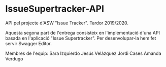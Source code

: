 # IssueSupertracker-API
API pel projecte d'ASW "Issue Tracker". Tardor 2019/2020.

Aquesta segona part de l'entrega consisteix en l'implementació d'una API basada en l'aplicació "Issue Supertracker". Per desenvolupar-la hem fet servir Swagger Editor.

  Membres de l'equip:
  Sara Izquierdo
  Jesús Velázquez
  Jordi Cases
  Amanda Verdugo

